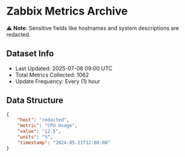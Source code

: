 # Zabbix Metrics Archive

⚠️ **Note**: Sensitive fields like hostnames and system descriptions are redacted.

## Dataset Info
- Last Updated: 2025-07-08 09:00 UTC
- Total Metrics Collected: 1062
- Update Frequency: Every (1) hour

## Data Structure
```json
{
    "host": "redacted",
    "metric": "CPU Usage",
    "value": "12.5",
    "units": "%",
    "timestamp": "2024-05-21T12:00:00"
}
```
